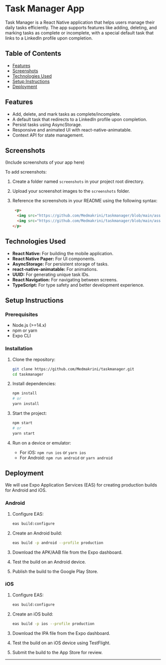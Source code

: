 # Task Manager App

Task Manager is a React Native application that helps users manage their daily tasks efficiently. The app supports features like adding, deleting, and marking tasks as complete or incomplete, with a special default task that links to a LinkedIn profile upon completion.

## Table of Contents

- [Features](#features)
- [Screenshots](#screenshots)
- [Technologies Used](#technologies-used)
- [Setup Instructions](#setup-instructions)
- [Deployment](#deployment)

## Features

- Add, delete, and mark tasks as complete/incomplete.
- A default task that redirects to a LinkedIn profile upon completion.
- Persist tasks using AsyncStorage.
- Responsive and animated UI with react-native-animatable.
- Context API for state management.

## Screenshots

(Include screenshots of your app here)

To add screenshots:

1. Create a folder named `screenshots` in your project root directory.
2. Upload your screenshot images to the `screenshots` folder.
3. Reference the screenshots in your README using the following syntax:

    ```markdown
     <p>
      <img src="https://github.com/Medmakrini/taskmanager/blob/main/assets/Demo/IMG_3179.PNG" width="200" />
      <img src="https://github.com/Medmakrini/taskmanager/blob/main/assets/Demo/IMG_3179.PNG" width="200" />
    </p>

    ```

## Technologies Used

- **React Native:** For building the mobile application.
- **React Native Paper:** For UI components.
- **AsyncStorage:** For persistent storage of tasks.
- **react-native-animatable:** For animations.
- **UUID:** For generating unique task IDs.
- **React Navigation:** For navigating between screens.
- **TypeScript:** For type safety and better development experience.

## Setup Instructions

### Prerequisites

- Node.js (>=14.x)
- npm or yarn
- Expo CLI

### Installation

1. Clone the repository:
    ```bash
    git clone https://github.com/Medmakrini/taskmanager.git
    cd taskmanager
    ```

2. Install dependencies:
    ```bash
    npm install
    # or
    yarn install
    ```

3. Start the project:
    ```bash
    npm start
    # or
    yarn start
    ```

4. Run on a device or emulator:
    - For iOS: `npm run ios` or `yarn ios`
    - For Android: `npm run android` or `yarn android`

## Deployment

We will use Expo Application Services (EAS) for creating production builds for Android and iOS.

### Android

1. Configure EAS:
    ```bash
    eas build:configure
    ```

2. Create an Android build:
    ```bash
    eas build -p android --profile production
    ```

3. Download the APK/AAB file from the Expo dashboard.

4. Test the build on an Android device.

5. Publish the build to the Google Play Store.

### iOS

1. Configure EAS:
    ```bash
    eas build:configure
    ```

2. Create an iOS build:
    ```bash
    eas build -p ios --profile production
    ```

3. Download the IPA file from the Expo dashboard.

4. Test the build on an iOS device using TestFlight.

5. Submit the build to the App Store for review.

---
